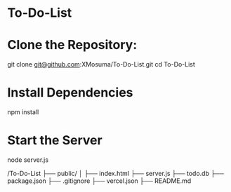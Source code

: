 # To-Do-List
# Clone the Repository:
git clone git@github.com:XMosuma/To-Do-List.git
cd To-Do-List

# Install Dependencies
npm install

# Start the Server
node server.js 

/To-Do-List
├── public/
│   ├── index.html
├── server.js
├── todo.db
├── package.json
├── .gitignore
├── vercel.json
├── README.md

